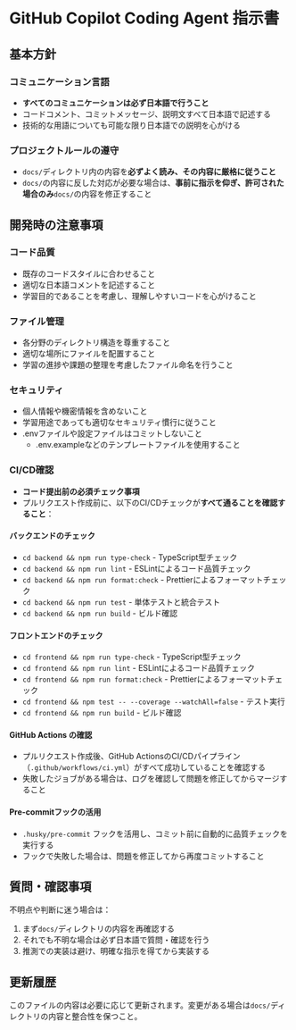 # GitHub Copilot Coding Agent 指示書

## 基本方針

### コミュニケーション言語

* **すべてのコミュニケーションは必ず日本語で行うこと**
* コードコメント、コミットメッセージ、説明文すべて日本語で記述する
* 技術的な用語についても可能な限り日本語での説明を心がける

### プロジェクトルールの遵守

* `docs/`ディレクトリ内の内容を**必ずよく読み、その内容に厳格に従うこと**
* `docs/`の内容に反した対応が必要な場合は、**事前に指示を仰ぎ、許可された場合のみ**`docs/`の内容を修正すること

## 開発時の注意事項

### コード品質

* 既存のコードスタイルに合わせること
* 適切な日本語コメントを記述すること
* 学習目的であることを考慮し、理解しやすいコードを心がけること

### ファイル管理

* 各分野のディレクトリ構造を尊重すること
* 適切な場所にファイルを配置すること
* 学習の進捗や課題の整理を考慮したファイル命名を行うこと

### セキュリティ

* 個人情報や機密情報を含めないこと
* 学習用途であっても適切なセキュリティ慣行に従うこと
* .envファイルや設定ファイルはコミットしないこと
  * .env.exampleなどのテンプレートファイルを使用すること

### CI/CD確認

* **コード提出前の必須チェック事項**
* プルリクエスト作成前に、以下のCI/CDチェックが**すべて通ることを確認すること**：

#### バックエンドのチェック
* `cd backend && npm run type-check` - TypeScript型チェック
* `cd backend && npm run lint` - ESLintによるコード品質チェック
* `cd backend && npm run format:check` - Prettierによるフォーマットチェック
* `cd backend && npm run test` - 単体テストと統合テスト
* `cd backend && npm run build` - ビルド確認

#### フロントエンドのチェック
* `cd frontend && npm run type-check` - TypeScript型チェック
* `cd frontend && npm run lint` - ESLintによるコード品質チェック
* `cd frontend && npm run format:check` - Prettierによるフォーマットチェック
* `cd frontend && npm test -- --coverage --watchAll=false` - テスト実行
* `cd frontend && npm run build` - ビルド確認

#### GitHub Actions の確認
* プルリクエスト作成後、GitHub ActionsのCI/CDパイプライン（`.github/workflows/ci.yml`）がすべて成功していることを確認する
* 失敗したジョブがある場合は、ログを確認して問題を修正してからマージすること

#### Pre-commitフックの活用
* `.husky/pre-commit` フックを活用し、コミット前に自動的に品質チェックを実行する
* フックで失敗した場合は、問題を修正してから再度コミットすること

## 質問・確認事項

不明点や判断に迷う場合は：

1. まず`docs/`ディレクトリの内容を再確認する
2. それでも不明な場合は必ず日本語で質問・確認を行う
3. 推測での実装は避け、明確な指示を得てから実装する

## 更新履歴

このファイルの内容は必要に応じて更新されます。変更がある場合は`docs/`ディレクトリの内容と整合性を保つこと。
